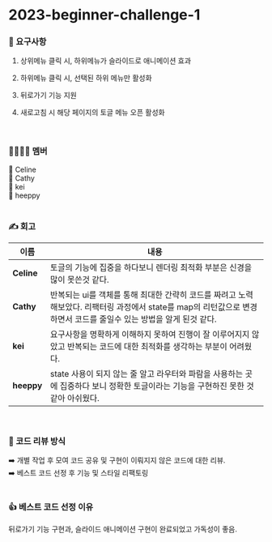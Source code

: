 # 2023-beginner-challenge-1

### 📄 요구사항

1. 상위메뉴 클릭 시, 하위메뉴가 슬라이드로 애니메이션 효과

2. 하위메뉴 클릭 시, 선택된 하위 메뉴만 활성화

3. 뒤로가기 기능 지원

4. 새로고침 시 해당 페이지의 토글 메뉴 오픈 활성화   

<br>

### 👨‍👩‍👦‍👦 멤버

💓 Celine <br>
💓 Cathy <br>
💓 kei <br>
💓 heeppy <br><br>

### ✍️ 회고

|이름|내용|
|--|--|
| **Celine** | 토글의 기능에 집중을 하다보니 렌더링 최적화 부분은 신경을 많이 못쓴것 같다. |
| **Cathy** | 반복되는 ui를 객체를 통해 최대한 간략히 코드를 짜려고 노력해보았다. 리팩터링 과정에서 state를 map의 리턴값으로 변경하면서 코드를 줄일수 있는 방법을 알게 된것 같다. |
| **kei** | 요구사항을 명확하게 이해하지 못하여 진행이 잘 이루어지지 않았고 반복되는 코드에 대한 최적화를 생각하는 부분이 어려웠다. |
| **heeppy** | state 사용이 되지 않는 줄 알고 라우터와 파람을 사용하는 곳에 집중하다 보니 정확한 토글이라는 기능을 구현하진 못한 것 같아 아쉬웠다. | <br><br>
<br>

### 📝 코드 리뷰 방식

➡️ 개별 작업 후 모여 코드 공유 및 구현이 이뤄지지 않은 코드에 대한 리뷰. <br>
➡️ 베스트 코드 선정 후 기능 및 스타일 리팩토링 <br><br>

### 👍 베스트 코드 선정 이유

뒤로가기 기능 구현과, 슬라이드 애니메이션 구현이 완료되었고 가독성이 좋음.
